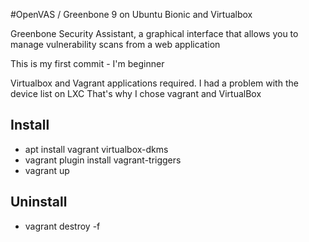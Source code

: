 #OpenVAS / Greenbone 9 on Ubuntu Bionic and Virtualbox

Greenbone Security Assistant, a graphical interface that allows you to manage vulnerability scans from a web application

This is my first commit - I'm beginner

Virtualbox and Vagrant applications required.
I had a problem with the device list on LXC
That's why I chose vagrant and VirtualBox

## Install
- apt install vagrant virtualbox-dkms
- vagrant plugin install vagrant-triggers
- vagrant up

## Uninstall
- vagrant destroy -f
